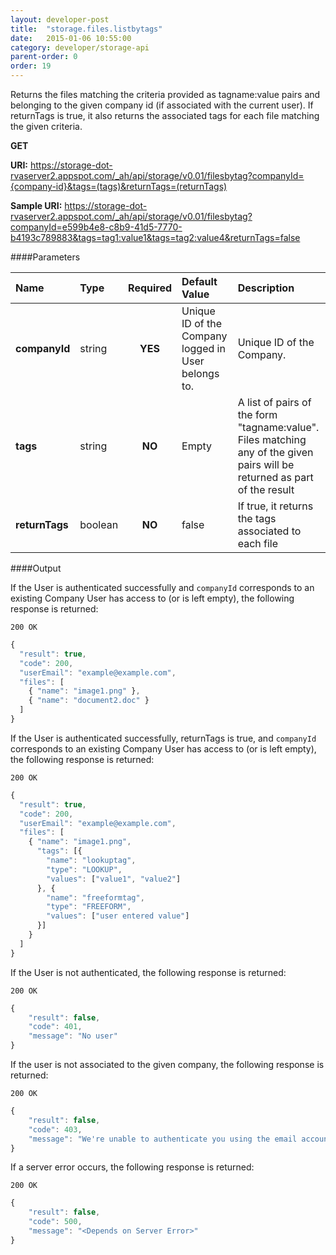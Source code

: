 ```yaml
---
layout: developer-post
title:  "storage.files.listbytags"
date:   2015-01-06 10:55:00
category: developer/storage-api
parent-order: 0
order: 19
---
```


Returns the files matching the criteria provided as tagname:value pairs and belonging to the given company id (if associated with the current user). If returnTags is true, it also returns the associated tags for each file matching the given criteria.

**GET**

**URI:** https://storage-dot-rvaserver2.appspot.com/_ah/api/storage/v0.01/filesbytag?companyId={company-id}&tags=(tags)&returnTags=(returnTags)

**Sample URI:** https://storage-dot-rvaserver2.appspot.com/_ah/api/storage/v0.01/filesbytag?companyId=e599b4e8-c8b9-41d5-7770-b4193c789883&tags=tag1:value1&tags=tag2:value4&returnTags=false


####Parameters

| Name    | Type   | Required | Default Value | Description |
|:--------|:-------|:--------:|:--------------|:------------|
| **companyId**  | string |  **YES**  | Unique ID of the Company logged in User belongs to. | Unique ID of the Company. |
| **tags**  | string |  **NO**  | Empty | A list of pairs of the form "tagname:value". Files matching any of the given pairs will be returned as part of the result |
| **returnTags**  | boolean |  **NO**  | false | If true, it returns the tags associated to each file |

####Output

If the User is authenticated successfully and `companyId` corresponds to an existing Company User has access to (or is left empty), the following response is returned:

```200 OK```

```javascript
{
  "result": true,
  "code": 200,
  "userEmail": "example@example.com",
  "files": [
    { "name": "image1.png" },
    { "name": "document2.doc" }
  ]
}

```

If the User is authenticated successfully, returnTags is true, and `companyId` corresponds to an existing Company User has access to (or is left empty), the following response is returned:

```200 OK```

```javascript
{
  "result": true,
  "code": 200,
  "userEmail": "example@example.com",
  "files": [
    { "name": "image1.png",
      "tags": [{
        "name": "lookuptag",
        "type": "LOOKUP",
        "values": ["value1", "value2"]
      }, {
        "name": "freeformtag",
        "type": "FREEFORM",
        "values": ["user entered value"]
      }]
    }
  ]
}

```

If the User is not authenticated, the following response is returned:

```200 OK```

```javascript
{
    "result": false,
    "code": 401,
    "message": "No user"
}
```

If the user is not associated to the given company, the following response is returned:

```200 OK```

```javascript
{
    "result": false,
    "code": 403,
    "message": "We're unable to authenticate you using the email account example@example.com"
}
```

If a server error occurs, the following response is returned:

```200 OK```

```javascript
{
    "result": false,
    "code": 500,
    "message": "<Depends on Server Error>"
}
```
